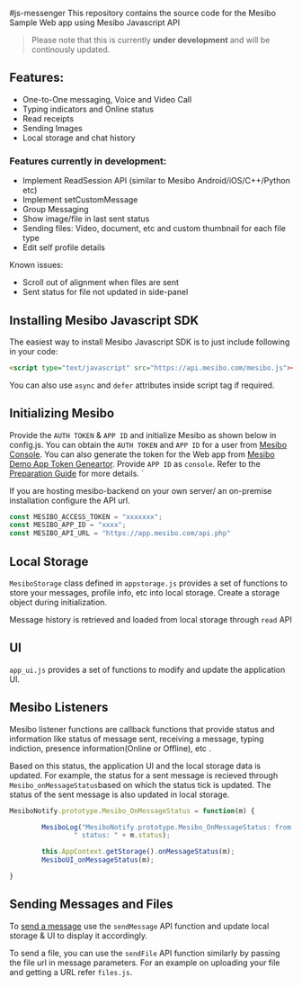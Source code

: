 #js-messenger 
This repository contains the source code for the Mesibo Sample Web app using Mesibo Javascript API

> Please note that this is currently **under development** and will be continously updated. 

## Features:
- One-to-One messaging, Voice and Video Call
- Typing indicators and Online status
- Read receipts
- Sending Images 
- Local storage and chat history


### Features currently in development:
- Implement ReadSession API (similar to Mesibo Android/iOS/C++/Python etc)
- Implement setCustomMessage 
- Group Messaging
- Show image/file in last sent status
- Sending files: Video, document, etc and custom thumbnail for each file type
- Edit self profile details

Known issues:
- Scroll out of alignment when files are sent
- Sent status for file not updated in side-panel

## Installing Mesibo Javascript SDK

The easiest way to install Mesibo Javascript SDK is to just include following in your code:
```html
<script type="text/javascript" src="https://api.mesibo.com/mesibo.js"></script>
```

You can also use `async` and `defer` attributes inside script tag if required.

## Initializing Mesibo 
Provide the `AUTH TOKEN` & `APP ID` and initialize Mesibo as shown below in config.js. You can obtain the `AUTH TOKEN` and `APP ID` for a user from [Mesibo Console](https://mesibo.com/console/). You can also generate the token for the Web app from [Mesibo Demo App Token Geneartor](https://app.mesibo.com/gentoken/). Provide `APP ID` as `console`. 
Refer to the [Preparation Guide](https://mesibo.com/documentation/tutorials/first-app/#preparation) for more details. `

If you are hosting mesibo-backend on your own server/ an on-premise installation configure the API url.  

```javascript
const MESIBO_ACCESS_TOKEN = "xxxxxxx";
const MESIBO_APP_ID = "xxxx";
const MESIBO_API_URL = "https://app.mesibo.com/api.php"
```
## Local Storage
`MesiboStorage` class defined in `appstorage.js` provides a set of functions to store your messages, profile info, etc into local storage. Create a storage object during initialization.

Message history is retrieved and loaded from local storage through `read` API

## UI
`app_ui.js` provides a set of functions to modify and update the application UI.

## Mesibo Listeners
Mesibo listener functions are callback functions that provide status and information like status of message sent, receiving a message, typing indiction, presence information(Online or Offline), etc . 

Based on this status, the application UI and the local storage data is updated. For example, the status for a sent message is recieved through `Mesibo_onMessageStatus`based on which the status tick is updated. The status of the sent message is also updated in local storage.

```javascript
MesiboNotify.prototype.Mesibo_OnMessageStatus = function(m) {

        MesiboLog("MesiboNotify.prototype.Mesibo_OnMessageStatus: from " + m.peer +
                " status: " + m.status);

        this.AppContext.getStorage().onMessageStatus(m);
        MesiboUI_onMessageStatus(m);

}
```
## Sending Messages and Files
To [send a message](https://mesibo.com/documentation/tutorials/first-app/js/#sending-messages)
use the `sendMessage` API function and update local storage & UI to display it accordingly.

To send a file, you can use the `sendFile` API function similarly by passing the file url in message parameters. For an example on uploading your file and getting a URL refer  `files.js`.


